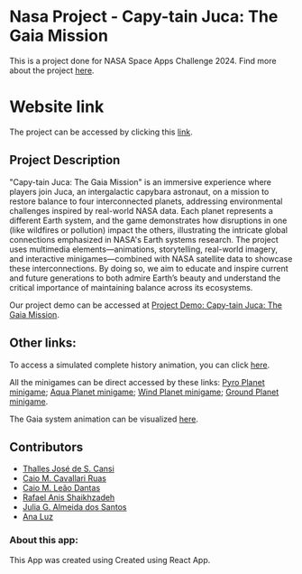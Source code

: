 # Nasa Project - Capy-tain Juca: The Gaia Mission

This is a project done for NASA Space Apps Challenge 2024. Find more about the project [here](https://www.spaceappschallenge.org/nasa-space-apps-2024/find-a-team/caju-thacaral/?tab=project).

# Website link

The project can be accessed by clicking this [link](https://cajuthacaral.github.io).

## Project Description

"Capy-tain Juca: The Gaia Mission" is an immersive experience where players join Juca, an intergalactic capybara astronaut, on a mission to restore balance to four interconnected planets, addressing environmental challenges inspired by real-world NASA data. Each planet represents a different Earth system, and the game demonstrates how disruptions in one (like wildfires or pollution) impact the others, illustrating the intricate global connections emphasized in NASA's Earth systems research. The project uses multimedia elements—animations, storytelling, real-world imagery, and interactive minigames—combined with NASA satellite data to showcase these interconnections. By doing so, we aim to educate and inspire current and future generations to both admire Earth’s beauty and understand the critical importance of maintaining balance across its ecosystems.

Our project demo can be accessed at [Project Demo: Capy-tain Juca: The Gaia Mission](https://youtu.be/mIlZoF84B90).

## Other links:

To access a simulated complete history animation, you can click [here](https://youtu.be/ZJWuf9mfg64).

All the minigames can be direct accessed by these links:
[Pyro Planet minigame](https://scratch.mit.edu/projects/1077276956/);
[Aqua Planet minigame](https://scratch.mit.edu/projects/1077402576/);
[Wind Planet minigame](https://scratch.mit.edu/projects/1077373370/);
[Ground Planet minigame](https://scratch.mit.edu/projects/1077313388/).

The Gaia system animation can be visualized [here](https://youtu.be/xAc13Ko-bt4).

## Contributors

* [Thalles José de S. Cansi](https://github.com/ThallesCansi)  
* [Caio M. Cavallari Ruas](https://github.com/CaioRuas24010)
* [Caio M. Leão Dantas](https://github.com/Caiomld)  
* [Rafael Anis Shaikhzadeh](https://github.com/Rafael24018)  
* [Julia G. Almeida dos Santos](https://github.com/JuliaGuedesASantos)  
* [Ana Luz](https://github.com/LuzMendes)  
 
### About this app:

This App was created using Created using React App.
